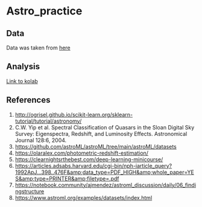 # Astro_practice

## Data

Data was taken from [here](https://www.dropbox.com/sh/l01yg08wj6cmfj4/AAA-EsRDPw4qaJE3t8UWvUfZa?dl=0)

## Analysis
[Link to kolab](https://colab.research.google.com/drive/1EMdpxmPCcW5tfQTsjCv80aLd3Hkh89B-?usp=sharing)

## References

1. http://ogrisel.github.io/scikit-learn.org/sklearn-tutorial/tutorial/astronomy/
2. C.W. Yip et al. Spectral Classification of Quasars in the Sloan Digital Sky Survey: Eigenspectra, Redshift, and Luminosity Effects. Astronomical Journal 128:6, 2004.
3. https://github.com/astroML/astroML/tree/main/astroML/datasets
4. https://olaralex.com/photometric-redshift-estimation/
5. https://clearnightsrthebest.com/deep-learning-minicourse/
6. https://articles.adsabs.harvard.edu/cgi-bin/nph-iarticle_query?1992ApJ...398..476F&amp;data_type=PDF_HIGH&amp;whole_paper=YES&amp;type=PRINTER&amp;filetype=.pdf
7. https://notebook.community/ajmendez/astroml_discussion/daily/06_findingstructure
8. https://www.astroml.org/examples/datasets/index.html
